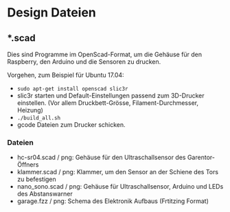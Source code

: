 # Design Dateien

## *.scad

Dies sind Programme im OpenScad-Format, 
um die Gehäuse für den Raspberry, den Arduino und die Sensoren zu drucken.

Vorgehen, zum Beispiel für Ubuntu 17.04:

* `sudo apt-get install openscad slic3r`
* slic3r starten und Default-Einstellungen passend zum 3D-Drucker einstellen. (Vor allem Druckbett-Grösse, Filament-Durchmesser, Heizung)
* `./build_all.sh`
* gcode Dateien zum Drucker schicken.

### Dateien

* hc-sr04.scad / png: Gehäuse für den Ultraschallsensor des Garentor-Öffners
* klammer.scad / png: Klammer, um den Sensor an der Schiene des Tors zu befestigen
* nano_sono.scad / png: Gehäuse für Ultraschallsensor, Arduino und LEDs des Abstanswarner
* garage.fzz / png: Schema des Elektronik Aufbaus (Frtitzing Format)

